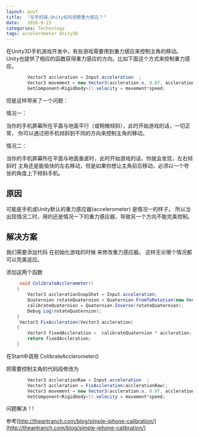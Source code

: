 ```yaml
---
layout: post
title:  "在手机端,Unity如何调整重力感应？"
date:   2016-9-23 
categories: Technology
tags: accelerometer Unity3D
---
```


在Unity3D手机游戏开发中，有些游戏需要用到重力感应来控制主角的移动。
Unity也提供了相应的函数获得重力感应的方向。比如下面这个方式来控制重力感应。

```c#
		Vector3 accleration = Input.acceleration  ;
        Vector3 movement = new Vector3(accleration.x, 0.0f, accleration.y);
        GetComponent<Rigidbody>().velocity = movement*speed;
```

但是这样带来了一个问题：

情况一：

当你的手机屏幕所在平面与地面平行（或稍微倾斜），此时开始游戏的话，一切正常，
你可以通过把手机倾斜到不同的方向来控制主角的移动。

情况二：

当你的手机屏幕所在平面与地面垂直时，此时开始游戏的话，你就会发现，左右倾斜时
主角还是能愉快的左右移动，但是如果你想让主角前后移动，必须以一个夸张的角度上下倾斜手机。


## 原因
可能是手机或Unity默认的重力感应器(accelerometer) 是情况一的样子。
所以当出现情况二时，用的还是情况一下的重力感应器，导致另一个方向不能完美控制。

## 解决方案
我们需要添加代码 在初始化游戏的时候  来修改重力感应器。
这样无论哪个情况都可以完美适应。

添加这两个函数
```c#
	 void ColibrateAcclerometer()
    {
        Vector3 acclerationSnapShot = Input.acceleration;
        Quaternion rotateQuaternion = Quaternion.FromToRotation(new Vector3(0.0f,0.0f,-1),acclerationSnapShot);
        calibrateQuaternion = Quaternion.Inverse(rotateQuaternion);
        Debug.Log(rotateQuaternion);
    }
     Vector3 FixAccleration(Vector3 accleration)
    {
        Vector3 fixedAccleration =  calibrateQuaternion * accleration;
        return fixedAccleration;
    }
```
在Start中调用 ColibrateAcclerometer()

把需要控制主角的代码段修改为
```c#
		Vector3 acclerationRaw = Input.acceleration  ;
        Vector3 accleration = FixAccleration(acclerationRaw);
        Vector3 movement = new Vector3(accleration.x, 0.0f, accleration.y);
        GetComponent<Rigidbody>().velocity = movement*speed;
```

问题解决！!

   
   
    

参考[http://theantranch.com/blog/simple-iphone-calibration/](http://theantranch.com/blog/simple-iphone-calibration/)